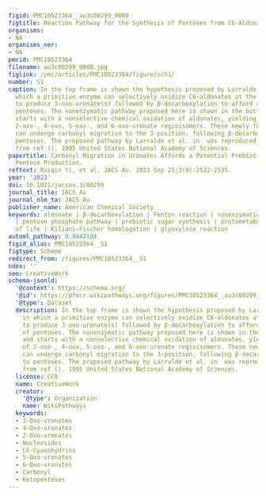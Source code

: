 ```yaml
---
figid: PMC10523364__au3c00299_0008
figtitle: Reaction Pathway for the Synthesis of Pentoses from C6-Aldonates
organisms:
- NA
organisms_ner:
- NA
pmcid: PMC10523364
filename: au3c00299_0008.jpg
figlink: /pmc/articles/PMC10523364/figure/sch1/
number: S1
caption: In the top frame is shown the hypothesis proposed by Larralde et al., in
  which a primitive enzyme can selectively oxidize C6-aldonates at the 3-position
  to produce 3-oxo-uronate(s) followed by β-decarboxylation to afford a mixture of
  pentoses. The nonenzymatic pathway proposed here is shown in the bottom frame and
  starts with a nonselective chemical oxidation of aldonates, yielding a mixture of
  2-oxo-, 4-oxo, 5-oxo-, and 6-oxo-uronate regioisomers. These newly formed uronates
  can undergo carbonyl migration to the 3-position, following β-decarboxylation to
  pentoses. The proposed pathway by Larralde et al. in  was reproduced with permission
  from ref (). 1995 United States National Academy of Sciences.
papertitle: Carbonyl Migration in Uronates Affords a Potential Prebiotic Pathway for
  Pentose Production.
reftext: Ruiqin Yi, et al. JACS Au. 2023 Sep 25;3(9):2522-2535.
year: '2023'
doi: 10.1021/jacsau.3c00299
journal_title: JACS Au
journal_nlm_ta: JACS Au
publisher_name: American Chemical Society
keywords: aldonate | β-decarboxylation | Fenton reaction | nonenzymatic oxidation
  | pentose phosphate pathway | prebiotic sugar synthesis | protometabolism | origins
  of life | Kiliani−Fischer homologation | glyoxylose reaction
automl_pathway: 0.9442184
figid_alias: PMC10523364__S1
figtype: Scheme
redirect_from: /figures/PMC10523364__S1
ndex: ''
seo: CreativeWork
schema-jsonld:
  '@context': https://schema.org/
  '@id': https://pfocr.wikipathways.org/figures/PMC10523364__au3c00299_0008.html
  '@type': Dataset
  description: In the top frame is shown the hypothesis proposed by Larralde et al.,
    in which a primitive enzyme can selectively oxidize C6-aldonates at the 3-position
    to produce 3-oxo-uronate(s) followed by β-decarboxylation to afford a mixture
    of pentoses. The nonenzymatic pathway proposed here is shown in the bottom frame
    and starts with a nonselective chemical oxidation of aldonates, yielding a mixture
    of 2-oxo-, 4-oxo, 5-oxo-, and 6-oxo-uronate regioisomers. These newly formed uronates
    can undergo carbonyl migration to the 3-position, following β-decarboxylation
    to pentoses. The proposed pathway by Larralde et al. in  was reproduced with permission
    from ref (). 1995 United States National Academy of Sciences.
  license: CC0
  name: CreativeWork
  creator:
    '@type': Organization
    name: WikiPathways
  keywords:
  - 3-Oxo-uronates
  - 4-Oxo-uronates
  - 2-Oxo-uronates
  - Nucleosides
  - C6-Cyanohydrins
  - 5-Oxo-uronates
  - 6-Oxo-uronates
  - Carbonyl
  - Ketopentoses
---
```

